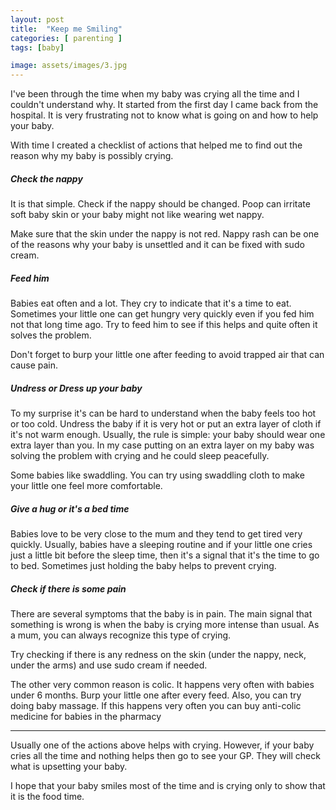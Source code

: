 ```yaml
---
layout: post
title:  "Keep me Smiling"
categories: [ parenting ]
tags: [baby]

image: assets/images/3.jpg
---
```

I've been through the time when my baby was crying all the time and I couldn't understand why. It started from the first day I came back from the hospital. It is very frustrating not to know what is going on and how to help your baby.

With time I created a checklist of actions that helped me to find out the reason why my baby is possibly crying.

##### Check the nappy<br />
It is that simple. Check if the nappy should be changed. Poop can irritate soft baby skin or your baby might not like wearing wet nappy.

Make sure that the skin under the nappy is not red. Nappy rash can be one of the reasons why your baby is unsettled and it can be fixed with sudo cream.

##### Feed him<br />
Babies eat often and a lot. They cry to indicate that it's a time to eat. Sometimes your little one can get hungry very quickly even if you fed him not that long time ago. Try to feed him to see if this helps and quite often it solves the problem.

Don't forget to burp your little one after feeding to avoid trapped air that can cause pain.

##### Undress or Dress up your baby<br />
To my surprise it's can be hard to understand when the baby feels too hot or too cold. Undress the baby if it is very hot or put an extra layer of cloth if it's not warm enough. Usually, the rule is simple: your baby should wear one extra layer than you.
In my case putting on an extra layer on my baby was solving the problem with crying and he could sleep peacefully.

Some babies like swaddling. You can try using swaddling cloth to make your little one feel more comfortable.

##### Give a hug or it's a bed time<br />
Babies love to be very close to the mum and they tend to get tired very quickly. Usually, babies have a sleeping routine and if your little one cries just a little bit before the sleep time, then it's a signal that it's the time to go to bed. Sometimes just holding the baby helps to prevent crying.

##### Check if there is some pain<br />
There are several symptoms that the baby is in pain. The main signal that something is wrong is when the baby is crying more intense than usual. As a mum, you can always recognize this type of crying.

Try checking if there is any redness on the skin (under the nappy, neck, under the arms) and use sudo cream if needed.

The other very common reason is colic. It happens very often with babies under 6 months. Burp your little one after every feed. Also, you can try doing baby massage. If this happens very often you can buy anti-colic medicine for babies in the pharmacy
<hr/>

Usually one of the actions above helps with crying. However, if your baby cries all the time and nothing helps then go to see your GP. They will check what is upsetting your baby.

I hope that your baby smiles most of the time and is crying only to show that it is the food time.
